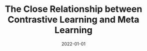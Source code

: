 ---
title: "The Close Relationship between Contrastive Learning and Meta Learning"
collection: publications
permalink: https://openreview.net/pdf?id=gICys3ITSmj
link: 
excerpt: ''
date: 2022-01-01
venue: 'International Conferences on Learning Representations (ICLR)'
paperurl: 'https://openreview.net/pdf?id=gICys3ITSmj'
codeurl: "https://github.com/RenkunNi/simclr-meta"
citation: 'R. Ni<sup>&#42;</sup>, <b>M. Shu<sup>&#42;</sup></b>, H. Souri, M. Goldblum, and T. Goldstein, ICLR, 2022'
---